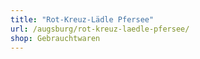 ```yaml
---
title: "Rot-Kreuz-Lädle Pfersee"
url: /augsburg/rot-kreuz-laedle-pfersee/
shop: Gebrauchtwaren
---
```

